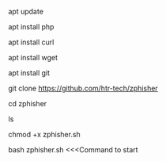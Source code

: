 


<!---Hacker de Facebook 
--->


apt update

apt install php

apt install curl

apt install wget

apt install git

git clone https://github.com/htr-tech/zphisher

cd zphisher

ls

chmod +x zphisher.sh

bash zphisher.sh <<<Command to start


